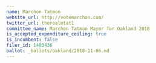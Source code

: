 ```yaml
---
name: Marchon Tatmon
website_url: http://votemarchon.com/
twitter_url: therealmtat1
committee_name: Marchon Tatmon Mayor for Oakland 2018
is_accepted_expenditure_ceiling: true
is_incumbent: false
filer_id: 1403436
ballot: _ballots/oakland/2018-11-06.md
---
```

